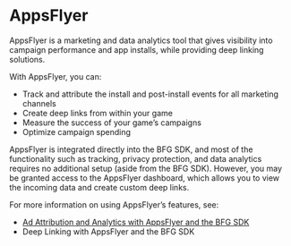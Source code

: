 # AppsFlyer

AppsFlyer is a marketing and data analytics tool that gives visibility into campaign performance and app installs, while providing deep linking solutions.

With AppsFlyer, you can:

- Track and attribute the install and post-install events for all marketing channels
- Create deep links from within your game
- Measure the success of your game’s campaigns
- Optimize campaign spending

AppsFlyer is integrated directly into the BFG SDK, and most of the functionality such as tracking, privacy protection, and data analytics requires no additional setup (aside from the BFG SDK). However, you may be granted access to the AppsFlyer dashboard, which allows you to view the incoming data and create custom deep links.

For more information on using AppsFlyer’s features, see:

- [Ad Attribution and Analytics with AppsFlyer and the BFG SDK](feature-ad-attribution)
- Deep Linking with AppsFlyer and the BFG SDK